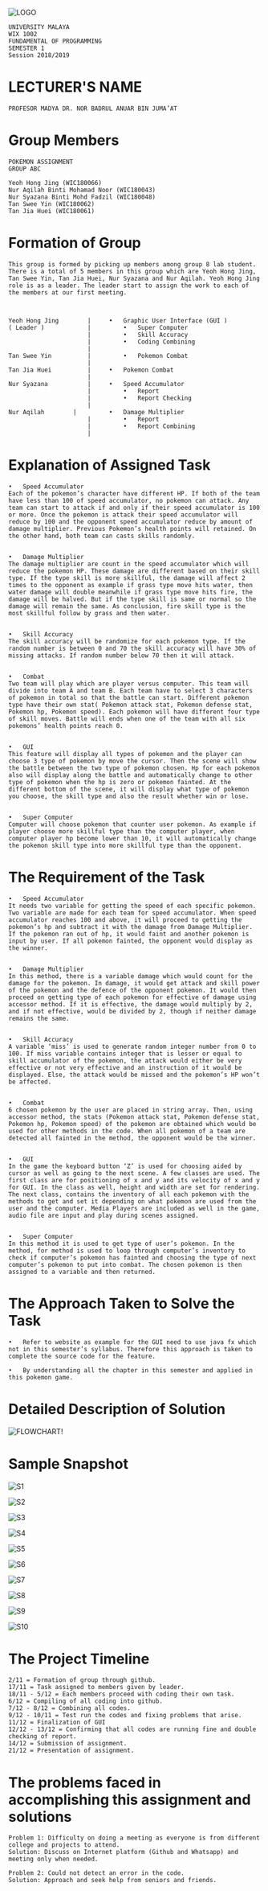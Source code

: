 ![LOGO](https://github.com/zanafdzl/pokemons/blob/master/media/LOGO%20UM.png)

>>
```
UNIVERSITY MALAYA
WIX 1002
FUNDAMENTAL OF PROGRAMMING
SEMESTER 1 
Session 2018/2019
```

# LECTURER'S NAME
>>
```
PROFESOR MADYA DR. NOR BADRUL ANUAR BIN JUMA’AT
```

# Group Members
>>
```
POKEMON ASSIGNMENT
GROUP ABC

Yeoh Hong Jing (WIC180066)
Nur Aqilah Binti Mohamad Noor (WIC180043)
Nur Syazana Binti Mohd Fadzil (WIC180048)
Tan Swee Yin (WIC180062)
Tan Jia Huei (WIC180061)
```
# Formation of Group
>>
```
This group is formed by picking up members among group 8 lab student. There is a total of 5 members in this group which are Yeoh Hong Jing, Tan Swee Yin, Tan Jia Huei, Nur Syazana and Nur Aqilah. Yeoh Hong Jing role is as a leader. The leader start to assign the work to each of the members at our first meeting. 



Yeoh Hong Jing        |   	•	Graphic User Interface (GUI )
( Leader )            |     	•	Super Computer
                      |     	•	Skill Accuracy
                      |     	•	Coding Combining
                      |
Tan Swee Yin	      |     	•	Pokemon Combat
                      |
Tan Jia Huei          |   	•	Pokemon Combat
                      |
Nur Syazana           |   	•	Speed Accumulator
                      |     	•	Report
                      |     	•	Report Checking
                      |
Nur Aqilah	      |     	•	Damage Multiplier 
                      |     	•	Report
                      |     	•	Report Combining
                      |

```

# Explanation of Assigned Task
>>
```
•	Speed Accumulator
Each of the pokemon’s character have different HP. If both of the team have less than 100 of speed accumulator, no pokemon can attack. Any team can start to attack if and only if their speed accumulator is 100 or more. Once the pokemon is attack their speed accumulator will reduce by 100 and the opponent speed accumulator reduce by amount of damage multiplier. Previous Pokemon’s health points will retained. On the other hand, both team can casts skills randomly. 


•	Damage Multiplier
The damage multiplier are count in the speed accumulator which will reduce the pokemon HP. These damage are different based on their skill type. If the type skill is more skillful, the damage will affect 2 times to the opponent as example if grass type move hits water, then water damage will double meanwhile if grass type move hits fire, the damage will be halved. But if the type skill is same or normal so the damage will remain the same. As conclusion, fire skill type is the most skillful follow by grass and then water.


•	Skill Accuracy
The skill accuracy will be randomize for each pokemon type. If the random number is between 0 and 70 the skill accuracy will have 30% of missing attacks. If random number below 70 then it will attack.


•	Combat
Two team will play which are player versus computer. This team will divide into team A and team B. Each team have to select 3 characters of pokemon in total so that the battle can start. Different pokemon type have their own stat( Pokemon attack stat, Pokemon defense stat, Pokemon hp, Pokemon speed). Each pokemon will have different four type of skill moves. Battle will ends when one of the team with all six pokemons’ health points reach 0. 


•	GUI
This feature will display all types of pokemon and the player can choose 3 type of pokemon by move the cursor. Then the scene will show the battle between the two type of pokemon chosen. Hp for each pokemon also will display along the battle and automatically change to other type of pokemon when the hp is zero or pokemon fainted. At the different bottom of the scene, it will display what type of pokemon you choose, the skill type and also the result whether win or lose. 


•	Super Computer
Computer will choose pokemon that counter user pokemon. As example if player choose more skillful type than the computer player, when computer player hp become lower than 10, it will automatically change the pokemon skill type into more skillful type than the opponent. 

```

# The Requirement of the Task
>>
```
•	Speed Accumulator
It needs two variable for getting the speed of each specific pokemon. Two variable are made for each team for speed accumulator. When speed accumulator reaches 100 and above, it will proceed to getting the pokemon’s hp and subtract it with the damage from Damage Multiplier. If the pokemon ran out of hp, it would faint and another pokemon is input by user. If all pokemon fainted, the opponent would display as the winner.


•	Damage Multiplier
In this method, there is a variable damage which would count for the damage for the pokemon. In damage, it would get attack and skill power of the pokemon and the defence of the opponent pokemon. It would then proceed on getting type of each pokemon for effective of damage using accessor method. If it is effective, the damage would multiply by 2, and if not effective, would be divided by 2, though if neither damage remains the same. 


•	Skill Accuracy
A variable ‘miss’ is used to generate random integer number from 0 to 100. If miss variable contains integer that is lesser or equal to skill accumulator of the pokemon, the attack would either be very effective or not very effective and an instruction of it would be displayed. Else, the attack would be missed and the pokemon’s HP won’t be affected.


•	Combat
6 chosen pokemon by the user are placed in string array. Then, using accessor method, the stats (Pokemon attack stat, Pokemon defense stat, Pokemon hp, Pokemon speed) of the pokemon are obtained which would be used for other methods in the code. When all pokemon of a team are detected all fainted in the method, the opponent would be the winner.


•	GUI
In the game the keyboard button ‘Z’ is used for choosing aided by cursor as well as going to the next scene. A few classes are used. The first class are for positioning of x and y and its velocity of x and y for GUI. In the class as well, height and width are set for rendering.
The next class, contains the inventory of all each pokemon with the methods to get and set it depending on what pokemon are used from the user and the computer. Media Players are included as well in the game, audio file are input and play during scenes assigned.


•	Super Computer
In this method it is used to get type of user’s pokemon. In the method, for method is used to loop through computer’s inventory to check if computer’s pokemon has fainted and choosing the type of next computer’s pokemon to put into combat. The chosen pokemon is then assigned to a variable and then returned.

```
# The Approach Taken to Solve the Task
>>
```
•	Refer to website as example for the GUI need to use java fx which not in this semester’s syllabus. Therefore this approach is taken to complete the source code for the feature. 

•	By understanding all the chapter in this semester and applied in this pokemon game. 

```

# Detailed Description of Solution

![FLOWCHART](https://github.com/zanafdzl/pokemons/blob/master/media/flowchart.)!


# Sample Snapshot

![S1](https://github.com/WIX1002-1-2018/assignment-abc-group/blob/master/media/p1.png)

![S2](https://github.com/WIX1002-1-2018/assignment-abc-group/blob/master/media/p2.png)

![S3](https://github.com/WIX1002-1-2018/assignment-abc-group/blob/master/media/p3.png)

![S4](https://github.com/WIX1002-1-2018/assignment-abc-group/blob/master/media/p4.png)

![S5](https://github.com/WIX1002-1-2018/assignment-abc-group/blob/master/media/p5.png)

![S6](https://github.com/WIX1002-1-2018/assignment-abc-group/blob/master/media/p6.png)

![S7](https://github.com/WIX1002-1-2018/assignment-abc-group/blob/master/media/p7.jpg)

![S8](https://github.com/WIX1002-1-2018/assignment-abc-group/blob/master/media/p8.jpg)

![S9](https://github.com/WIX1002-1-2018/assignment-abc-group/blob/master/media/p9.png)

![S10](https://github.com/WIX1002-1-2018/assignment-abc-group/blob/master/media/p10.jpg)


# The Project Timeline
>>
```
2/11 = Formation of group through github.
17/11 = Task assigned to members given by leader.
18/11 - 5/12 = Each members proceed with coding their own task.
6/12 = Compiling of all coding into github.
7/12 - 8/12 = Combining all codes.
9/12 - 10/11 = Test run the codes and fixing problems that arise.
11/12 = Finalization of GUI
12/12 - 13/12 = Confirming that all codes are running fine and double checking of report.
14/12 = Submission of assignment.
21/12 = Presentation of assignment.
```

# The problems faced in accomplishing this assignment and solutions
>>
```
Problem 1: Difficulty on doing a meeting as everyone is from different college and projects to attend.
Solution: Discuss on Internet platform (Github and Whatsapp) and meeting only when needed.

Problem 2: Could not detect an error in the code.
Solution: Approach and seek help from seniors and friends.
```







